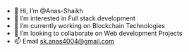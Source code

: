 - 👋 Hi, I’m @Anas-Shaikh
- 👀 I’m interested in Full stack development
- 🌱 I’m currently working on Blockchain Technologies 
- 💞️ I’m looking to collaborate on Web development Projects
- 📫 Email sk.anas4004@gmail.com

<!---
Anas-Shaikh546/Anas-Shaikh546 is a ✨ special ✨ repository because its `README.md` (this file) appears on your GitHub profile.
You can click the Preview link to take a look at your changes.
--->
